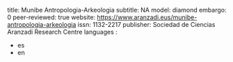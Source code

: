 title: Munibe Antropologia-Arkeologia
subtitle: NA
model: diamond
embargo: 0
peer-reviewed: true
website: https://www.aranzadi.eus/munibe-antropologia-arkeologia
issn: 1132-2217
publisher: Sociedad de Ciencias Aranzadi Research Centre
languages : 
-  es
-  en
